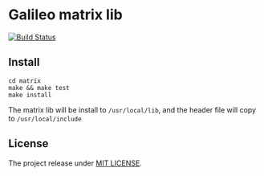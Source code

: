 # Galileo matrix lib

[![Build Status](https://travis-ci.org/ColeChan/Galileo-matrix.svg?branch=dev)](https://travis-ci.org/ColeChan/Galileo-matrix)

## Install

    cd matrix
    make && make test 
    make install
    
The matrix lib will be install to `/usr/local/lib`, and the header file will copy to `/usr/local/include`

## License

The project release under [MIT LICENSE](https://opensource.org/licenses/MIT).